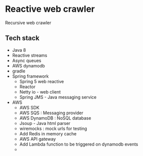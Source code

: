 # Reactive web crawler 
Recursive web crawler 

## Tech stack 
+ Java 8 
+ Reactive streams 
+ Async queues
+ AWS dynamodb 
+ gradle 
+ Spring framework
    + Spring 5 web reactive 
    + Reactor 
    + Netty io - web client 
    + Spring JMS - Java messaging service 
+ AWS
    + AWS SDK 
    + AWS SQS : Messaging provider
    + AWS DynamoDB : NoSQL database 
    + Jsoup - Java html parser 
    + wiremocks : mock urls for testing 
    + Add Redis in memory cache 
    + AWS API gateway 
    + Add Lambda function to be triggered on dynamodb events 
    + 